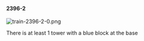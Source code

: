 #### 2396-2
![train-2396-2-0.png](https://github.com/lil-lab/nlvr/raw/master/nlvr/train/images/36/train-2396-2-0.png "train-2396-2-0.png")

There is at least 1 tower with a blue block at the base